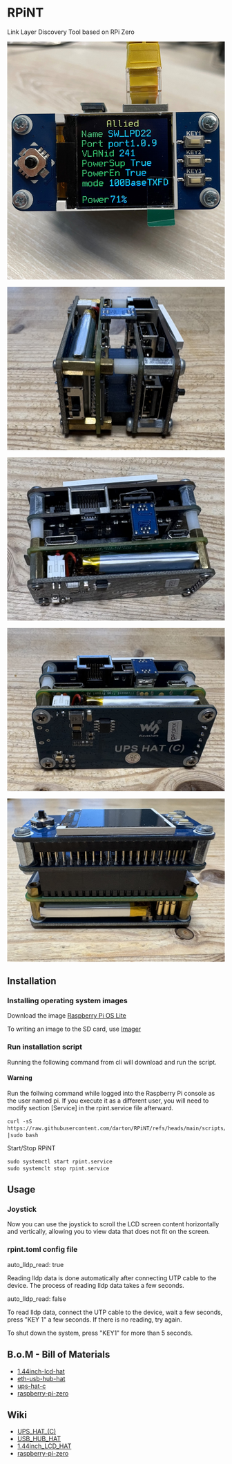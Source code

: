# RPiNT

Link Layer Discovery Tool based on RPi Zero

![RPiNT](https://github.com/darton/RPiNT/blob/main/docs/images/RPiNT.jpg)

![RPiNT](https://github.com/darton/RPiNT/blob/main/docs/images/RPiNT1.jpeg)

![RPiNT](https://github.com/darton/RPiNT/blob/main/docs/images/RPiNT2.jpeg)

![RPiNT](https://github.com/darton/RPiNT/blob/main/docs/images/RPiNT3.jpeg)

![RPiNT](https://github.com/darton/RPiNT/blob/main/docs/images/RPiNT4.jpeg)

## Installation

### Installing operating system images 

Download the image [Raspberry Pi OS Lite](https://downloads.raspberrypi.org/raspios_lite_armhf_latest)

To writing an image to the SD card, use [Imager](https://www.raspberrypi.org/downloads/) 

### Run installation script

Running the following command from cli  will download and run the script.

#### Warning
Run the follwing command while logged into the Raspberry Pi console as the user named pi. If you execute it as a different user, you will need to modify section [Service] in the rpint.service file afterward.

```
curl -sS https://raw.githubusercontent.com/darton/RPiNT/refs/heads/main/scripts/install.sh |sudo bash
```

Start/Stop RPiNT
```
sudo systemctl start rpint.service
sudo systemclt stop rpint.service
```

## Usage 

### Joystick
Now you can use the joystick to scroll the LCD screen content horizontally and vertically, allowing you to view data that does not fit on the screen.


### rpint.toml config file

auto_lldp_read: true

Reading lldp data is done automatically after connecting UTP cable to the device. The process of reading lldp data takes a few seconds.


auto_lldp_read: false

To read lldp data, connect the UTP cable to the device, wait a few seconds, press "KEY 1" a few seconds. If there is no reading, try again.


To shut down the system, press "KEY1" for more than 5 seconds.

## B.o.M - Bill of Materials

* [1.44inch-lcd-hat](https://www.waveshare.com/product/raspberry-pi/displays/lcd-oled/1.44inch-lcd-hat.htm)
* [eth-usb-hub-hat](https://www.waveshare.com/product/raspberry-pi/hats/interface-power/eth-usb-hub-hat.htm)
* [ups-hat-c](https://www.waveshare.com/product/raspberry-pi/hats/interface-power/ups-hat-c.htm)
* [raspberry-pi-zero](https://www.waveshare.com/product/raspberry-pi/boards-kits/raspberry-pi-zero/raspberry-pi-zero.htm)

## Wiki

* [UPS_HAT_(C)](https://www.waveshare.com/wiki/UPS_HAT_(C))
* [USB_HUB_HAT](https://www.waveshare.com/wiki/ETH/USB_HUB_HAT)
* [1.44inch_LCD_HAT](https://www.waveshare.com/wiki/1.44inch_LCD_HAT)
* [raspberry-pi-zero](https://www.raspberrypi.com/documentation/computers/raspberry-pi.html#raspberry-pi-zero)
